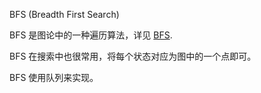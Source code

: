 BFS (Breadth First Search)

BFS 是图论中的一种遍历算法，详见 [BFS](../graph/bfs.md).

BFS 在搜索中也很常用，将每个状态对应为图中的一个点即可。

BFS 使用队列来实现。
